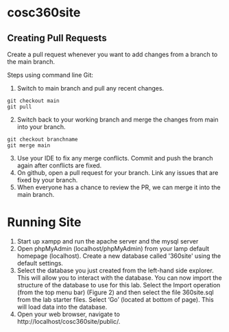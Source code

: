 # cosc360site

## Creating Pull Requests
Create a pull request whenever you want to add changes from a branch to the main branch.

Steps using command line Git:
1. Switch to main branch and pull any recent changes.
```
git checkout main
git pull
```
2. Switch back to your working branch and merge the changes from main into your branch.
```
git checkout branchname
git merge main
```
3. Use your IDE to fix any merge conflicts. Commit and push the branch again after conflicts are fixed.
4. On github, open a pull request for your branch. Link any issues that are fixed by your branch.
5. When everyone has a chance to review the PR, we can merge it into the main branch.

# Running Site
1. Start up xampp and run the apache server and the mysql server
2. Open phpMyAdmin (localhost/phpMyAdmin) from your lamp default homepage (localhost). Create a new database called '360site' using the default settings.
3. Select the database you just created from the left-hand side explorer. This will allow you to interact with the database. You can now import the structure of the database to use for this lab. Select the Import operation (from the top menu bar) (Figure 2) and then select the file 360site.sql from the lab starter files. Select ‘Go’ (located at bottom of page). This will load data into the database.
4. Open your web browser, navigate to http://localhost/cosc360site/public/.

